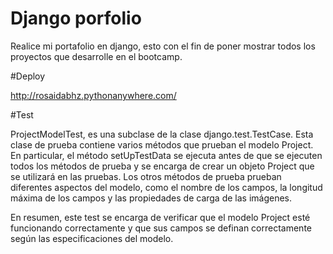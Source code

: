 # Django porfolio
Realice mi portafolio en django, esto con el fin de poner mostrar todos los proyectos que desarrolle en el bootcamp.

#Deploy

http://rosaidabhz.pythonanywhere.com/

#Test

ProjectModelTest, es una subclase de la clase django.test.TestCase. Esta clase de prueba contiene varios métodos que prueban el modelo Project. En particular, el método setUpTestData se ejecuta antes de que se ejecuten todos los métodos de prueba y se encarga de crear un objeto Project que se utilizará en las pruebas. Los otros métodos de prueba prueban diferentes aspectos del modelo, como el nombre de los campos, la longitud máxima de los campos y las propiedades de carga de las imágenes.

En resumen, este test se encarga de verificar que el modelo Project esté funcionando correctamente y que sus campos se definan correctamente según las especificaciones del modelo.
